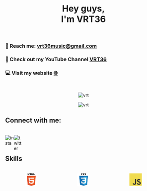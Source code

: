 <h1 align="center"> Hey guys,<br> I'm VRT36</h1> 

<br>

### 📧 Reach me: **vrt36music@gmail.com**
### 👾 Check out my YouTube Channel [VRT36](https://youtube.com/c/VRT36/)
### 💻 Visit my website [🌐](http://vrt36.com/)

<br>


<p align="center"> <img src="https://github-readme-stats.vercel.app/api?username=vrt36&show_icons=true&theme=synthwave" alt="vrt" /> </p>

<p align="center"> <img src="https://github-readme-stats.vercel.app/api/top-langs/?username=vrt36&show_icons=true&layout=compact&theme=synthwave"" alt="vrt" /> </p>

## Connect with me:

<br>
<a href="https://www.instagram.com/vrt36music/" target="_blank"><img align="left" alt="insta" width="28px" src="https://cdn.jsdelivr.net/npm/simple-icons@v3/icons/instagram.svg" /></a>
<a href="https://twitter.com/vrt36music" target="_blank"><img align="left" alt="twitter" width="28px" src="https://cdn.jsdelivr.net/npm/simple-icons@v3/icons/twitter.svg" /></a>

<br>
<br>

## Skills

<br>
<div style="display: flex; justify-content: space-around">
<img align="left" alt="HTML5" width="40px" src="https://raw.githubusercontent.com/github/explore/80688e429a7d4ef2fca1e82350fe8e3517d3494d/topics/html/html.png" />
<img align="left" alt="CSS3" width="40px" src="https://raw.githubusercontent.com/github/explore/80688e429a7d4ef2fca1e82350fe8e3517d3494d/topics/css/css.png" />
<img align="left" alt="JavaScript" width="40px" src="https://raw.githubusercontent.com/github/explore/80688e429a7d4ef2fca1e82350fe8e3517d3494d/topics/javascript/javascript.png" />
</div>

